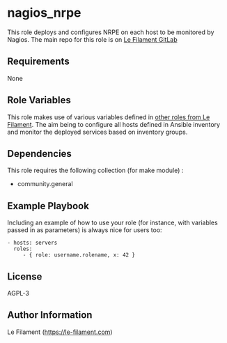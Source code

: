 nagios_nrpe
===========

This role deploys and configures NRPE on each host to be monitored by Nagios.
The main repo for this role is on [Le Filament GitLab](https://sources.le-filament.com/lefilament/ansible-roles/nagios_nrpe.git)

Requirements
------------

None

Role Variables
--------------

This role makes use of various variables defined in [other roles from Le Filament](https://sources.le-filament.com/lefilament/ansible-roles).
The aim being to configure all hosts defined in Ansible inventory and monitor the deployed services based on inventory groups.

Dependencies
------------

This role requires the following collection (for make module) :
* community.general

Example Playbook
----------------

Including an example of how to use your role (for instance, with variables passed in as parameters) is always nice for users too:

    - hosts: servers
      roles:
         - { role: username.rolename, x: 42 }

License
-------

AGPL-3

Author Information
------------------

Le Filament (https://le-filament.com)
